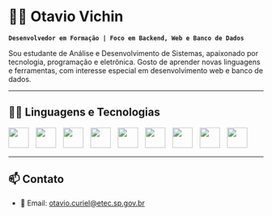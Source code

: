 # 👨‍💻 Otavio Vichin

**`Desenvolvedor em Formação | Foco em Backend, Web e Banco de Dados`**

Sou estudante de Análise e Desenvolvimento de Sistemas, apaixonado por tecnologia, programação e eletrônica. Gosto de aprender novas linguagens e ferramentas, com interesse especial em desenvolvimento web e banco de dados.


---

## 🧑‍💻 Linguagens e Tecnologias

<p align="left">

<img src="https://cdn.jsdelivr.net/gh/devicons/devicon/icons/html5/html5-original.svg" width="40px" style="padding-right:10px;" />
<img src="https://cdn.jsdelivr.net/gh/devicons/devicon/icons/css3/css3-original.svg" width="40px" style="padding-right:10px;" />
<img src="https://cdn.jsdelivr.net/gh/devicons/devicon/icons/javascript/javascript-original.svg" width="40px" style="padding-right:10px;" />
<img src="https://cdn.jsdelivr.net/gh/devicons/devicon/icons/php/php-original.svg" width="40px" style="padding-right:10px;" />
<img src="https://cdn.jsdelivr.net/gh/devicons/devicon/icons/python/python-original.svg" width="40px" style="padding-right:10px;" />
<img src="https://cdn.jsdelivr.net/gh/devicons/devicon/icons/arduino/arduino-original.svg" width="40px" style="padding-right:10px;" />
<img src="https://cdn.jsdelivr.net/gh/devicons/devicon/icons/mysql/mysql-original.svg" width="40px" style="padding-right:10px;" />
<img src="https://cdn.jsdelivr.net/gh/devicons/devicon/icons/java/java-original.svg" width="40px" style="padding-right:10px;" />
<img src="https://cdn.jsdelivr.net/gh/devicons/devicon/icons/figma/figma-original.svg" width="40px" style="padding-right:10px;" />

</p>



-----



## 📫 Contato

- 📧 Email: otavio.curiel@etec.sp.gov.br  



